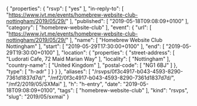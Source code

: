 {
  "properties": {
    "rsvp": [
      "yes"
    ],
    "in-reply-to": [
      "https://www.jvt.me/events/homebrew-website-club-nottingham/2019/05/29/"
    ],
    "published": [
      "2019-05-18T09:08:09+0100"
    ],
    "category": [
      "homebrew-website-club"
    ],
    "event": {
      "url": [
        "https://www.jvt.me/events/homebrew-website-club-nottingham/2019/05/29/"
      ],
      "name": [
        "Homebrew Website Club Nottingham"
      ],
      "start": [
        "2019-05-29T17:30:00+0100"
      ],
      "end": [
        "2019-05-29T19:30:00+0100"
      ],
      "location": {
        "properties": {
          "street-address": [
            "Ludorati Cafe, 72 Maid Marian Way"
          ],
          "locality": [
            "Nottingham"
          ],
          "country-name": [
            "United Kingdom"
          ],
          "postal-code": [
            "NG1 6BJ"
          ]
        },
        "type": [
          "h-adr"
        ]
      }
    }
  },
  "aliases": [
    "/rsvps/0f3c4917-b043-4593-8290-7361d1837d7d/",
    "/mf2/0f3c4917-b043-4593-8290-7361d1837d7d/",
    "/mf2/2019/05/SXMai"
  ],
  "h": "h-entry",
  "date": "2019-05-18T09:08:09+0100",
  "tags": [
    "homebrew-website-club"
  ],
  "kind": "rsvps",
  "slug": "2019/05/sxmai"
}
